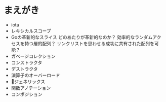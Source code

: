 # まえがき
- iota
- レキシカルスコープ
- Goの革新的なスライス
    どのあたりが革新的なのか？
        効率的なランダムアクセスを持つ層的配列？
        リンクリストを思わせる成功に共有された配列を可能？
- ガベージコレクション
- コンストラクタ
- デストラクタ
- 演算子のオーバーロード
- ジェネリックス
- 関数アノテーション
- コンポジション


